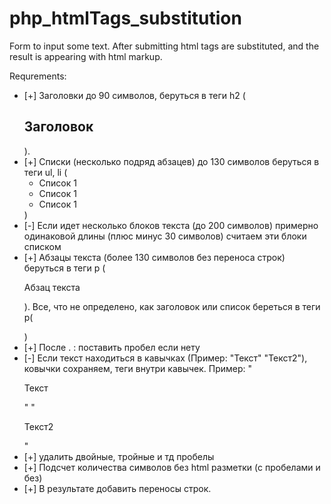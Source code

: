 # php_htmlTags_substitution
Form to input some text. After submitting html tags are substituted, and the result is appearing with html markup.

Requrements:
- [+] Заголовки до 90 символов, беруться в теги h2 (<h2>Заголовок</h2>).
- [+] Списки (несколько подряд абзацев) до 130 символов беруться в теги ul, li (<ul><li>Список 1</li><li>Список 1</li><li>Список 1</li></ul>)
- [-] Если идет несколько блоков текста (до 200 символов) примерно одинаковой длины (плюс минус 30 символов) считаем эти блоки списком
- [+] Абзацы текста (более 130 символов без переноса строк) беруться в теги p (<p>Абзац текста</p>). Все, что не определено, как заголовок или список береться в теги p(<p></p>)
- [+] После . : поставить пробел если нету
- [-] Если текст находиться в кавычках (Пример: "Текст" "Текст2"), ковычки сохраняем, теги внутри кавычек. Пример: "<p>Текст</p>" "<p>Текст2</p>"
- [+] удалить двойные, тройные и тд пробелы
- [+] Подсчет количества символов без html разметки (с пробелами и без)
- [+] В результате добавить переносы строк.
